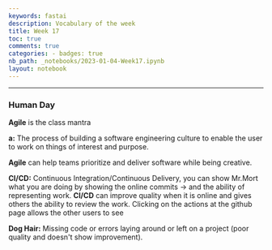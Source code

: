 ```yaml
---
keywords: fastai
description: Vocabulary of the week
title: Week 17 
toc: true
comments: true
categories: - badges: true
nb_path: _notebooks/2023-01-04-Week17.ipynb
layout: notebook
---
```


<!--
#################################################
### THIS FILE WAS AUTOGENERATED! DO NOT EDIT! ###
#################################################
# file to edit: _notebooks/2023-01-04-Week17.ipynb
-->

<div class="container" id="notebook-container">
        
<div class="cell border-box-sizing text_cell rendered"><div class="inner_cell">
<div class="text_cell_render border-box-sizing rendered_html">
<hr>

</div>
</div>
</div>
<div class="cell border-box-sizing text_cell rendered"><div class="inner_cell">
<div class="text_cell_render border-box-sizing rendered_html">
<h3 id="Human-Day">Human Day<a class="anchor-link" href="#Human-Day"> </a></h3>
</div>
</div>
</div>
<div class="cell border-box-sizing text_cell rendered"><div class="inner_cell">
<div class="text_cell_render border-box-sizing rendered_html">
<p><strong>Agile</strong> is the class mantra</p>
<p><strong>a:</strong> The process of building a software engineering culture to enable the user to work on things of interest and purpose.</p>
<p><strong>Agile</strong> can help teams prioritize and deliver software while being creative.</p>

</div>
</div>
</div>
<div class="cell border-box-sizing text_cell rendered"><div class="inner_cell">
<div class="text_cell_render border-box-sizing rendered_html">
<p><strong>CI/CD:</strong> Continuous Integration/Continuous Delivery, you can show Mr.Mort what you are doing by showing the online commits -&gt; and the ability of representing work.
<strong>CI/CD</strong> can improve quality when it is online and gives others the ability to review the work. Clicking on the actions at the github page allows the other users to see</p>

</div>
</div>
</div>
<div class="cell border-box-sizing text_cell rendered"><div class="inner_cell">
<div class="text_cell_render border-box-sizing rendered_html">
<p><strong>Dog Hair:</strong> Missing code or errors laying around or left on a project (poor quality and doesn't show improvement).</p>

</div>
</div>
</div>
</div>
 

